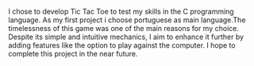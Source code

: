 I chose to develop Tic Tac Toe to test my skills in the C programming language. As my first project i choose portuguese as main language.The timelessness of this game was one of the main reasons for my choice. Despite its simple and intuitive mechanics, I aim to enhance it further by adding features like the option to play against the computer. I hope to complete this project in the near future.

